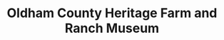 ---
layout: repo
title: "Oldham County Heritage Farm and Ranch Museum"
id: 17907
permalink: repos/17907/
---